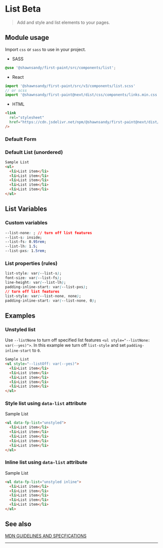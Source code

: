 # List <span role="note" style="--note: var(--beta)">Beta</span>

> Add and style and list elements to your pages.

## Module usage

Import `css` or `sass` to use in your project.

- SASS

```scss
@use '@shawnsandy/first-paint/src/components/list';
```

- React

```jsx
import '@shawnsandy/first-paint/src/v3/components/list.scss'
// or scss
import '@shawnsandy/first-paint@next/dist/css/components/links.min.css'
```

- HTML

```html
<link
  rel="stylesheet"
  href="https://cdn.jsdelivr.net/npm/@shawnsandy/first-paint@next/dist/css/components/list.min.css"
/>
```

### Default Form

### Default List (unordered)

```html preview
Sample List
<ul>
  <li>List item</li>
  <li>List item</li>
  <li>List item</li>
  <li>List item</li>
  <li>List item</li>
</ul>
```

## List Variables

### Custom variables

```css
--list-none: ; // turn off list features
--list-s: inside;
--list-fs: 0.95rem;
--list-lh: 1.5;
--list-pxs: 1.5rem;
```

### List properties (rules)

```css
list-style: var(--list-s);
font-size: var(--list-fs);
line-height: var(--list-lh);
padding-inline-start: var(--list-pxs);
// turn off list features
list-style: var(--list-none, none);
padding-inline-start: var(--list-none, 0);
```

## Examples

### Unstyled list

Use `--listNone` to turn off specified list features `<ul style="--listNone: var(--yes)">`. In this example we turn off `list-style`
and set `padding-inline-start` to `0`.

```html preview
Sample List
<ul style="--listOff: var(--yes)">
  <li>List item</li>
  <li>List item</li>
  <li>List item</li>
  <li>List item</li>
  <li>List item</li>
</ul>
```

### Style list using `data-list` attribute

Sample List

```html preview
<ul data-fp-list="unstyled">
  <li>List item</li>
  <li>List item</li>
  <li>List item</li>
  <li>List item</li>
  <li>List item</li>
</ul>
```

### Inline list using `data-list` attribute

Sample List

```html preview
<ul data-fp-list="unstyled inline">
  <li>List item</li>
  <li>List item</li>
  <li>List item</li>
  <li>List item</li>
  <li>List item</li>
</ul>
```

## See also

[MDN GUIDELINES AND SPECFICATIONS](<[https](https://developer.mozilla.org/en-US/docs/Web/HTML/Element/ul):> ':_target="_blank"')

---
